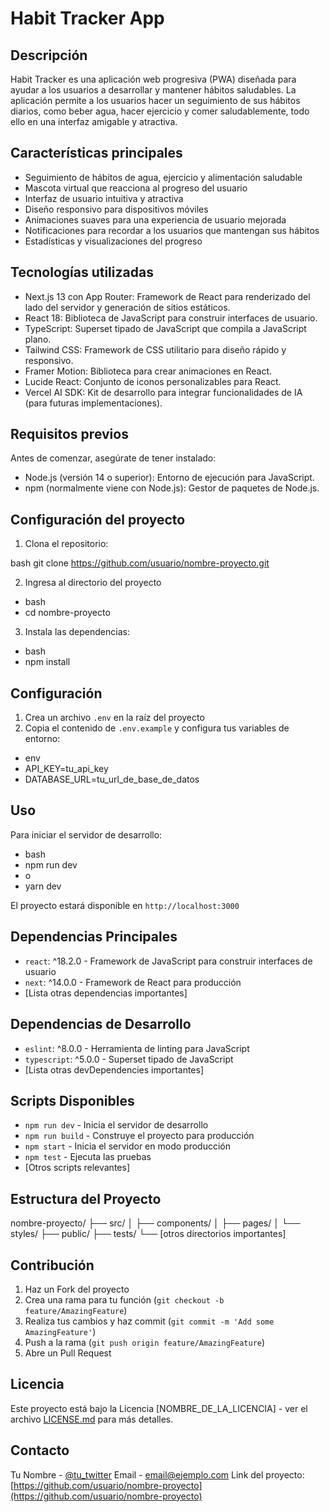 # Habit Tracker App

## Descripción

Habit Tracker es una aplicación web progresiva (PWA) diseñada para ayudar a los usuarios a desarrollar y mantener hábitos saludables. La aplicación permite a los usuarios hacer un seguimiento de sus hábitos diarios, como beber agua, hacer ejercicio y comer saludablemente, todo ello en una interfaz amigable y atractiva.


## Características principales

- Seguimiento de hábitos de agua, ejercicio y alimentación saludable
- Mascota virtual que reacciona al progreso del usuario
- Interfaz de usuario intuitiva y atractiva
- Diseño responsivo para dispositivos móviles
- Animaciones suaves para una experiencia de usuario mejorada
- Notificaciones para recordar a los usuarios que mantengan sus hábitos
- Estadísticas y visualizaciones del progreso


## Tecnologías utilizadas

- Next.js 13 con App Router: Framework de React para renderizado del lado del servidor y generación de sitios estáticos.
- React 18: Biblioteca de JavaScript para construir interfaces de usuario.
- TypeScript: Superset tipado de JavaScript que compila a JavaScript plano.
- Tailwind CSS: Framework de CSS utilitario para diseño rápido y responsivo.
- Framer Motion: Biblioteca para crear animaciones en React.
- Lucide React: Conjunto de iconos personalizables para React.
- Vercel AI SDK: Kit de desarrollo para integrar funcionalidades de IA (para futuras implementaciones).


## Requisitos previos

Antes de comenzar, asegúrate de tener instalado:

- Node.js (versión 14 o superior): Entorno de ejecución para JavaScript.
- npm (normalmente viene con Node.js): Gestor de paquetes de Node.js.


## Configuración del proyecto

1. Clona el repositorio:

bash
git clone https://github.com/usuario/nombre-proyecto.git


2. Ingresa al directorio del proyecto

- bash
- cd nombre-proyecto

3. Instala las dependencias:

- bash
- npm install


## Configuración
1. Crea un archivo `.env` en la raíz del proyecto
2. Copia el contenido de `.env.example` y configura tus variables de entorno:

- env
- API_KEY=tu_api_key
- DATABASE_URL=tu_url_de_base_de_datos



## Uso
Para iniciar el servidor de desarrollo:

- bash
- npm run dev
- o
- yarn dev


El proyecto estará disponible en `http://localhost:3000`

## Dependencias Principales
- `react`: ^18.2.0 - Framework de JavaScript para construir interfaces de usuario
- `next`: ^14.0.0 - Framework de React para producción
- [Lista otras dependencias importantes]

## Dependencias de Desarrollo
- `eslint`: ^8.0.0 - Herramienta de linting para JavaScript
- `typescript`: ^5.0.0 - Superset tipado de JavaScript
- [Lista otras devDependencies importantes]

## Scripts Disponibles
- `npm run dev` - Inicia el servidor de desarrollo
- `npm run build` - Construye el proyecto para producción
- `npm start` - Inicia el servidor en modo producción
- `npm test` - Ejecuta las pruebas
- [Otros scripts relevantes]

## Estructura del Proyecto


nombre-proyecto/
├── src/
│ ├── components/
│ ├── pages/
│ └── styles/
├── public/
├── tests/
└── [otros directorios importantes]



## Contribución
1. Haz un Fork del proyecto
2. Crea una rama para tu función (`git checkout -b feature/AmazingFeature`)
3. Realiza tus cambios y haz commit (`git commit -m 'Add some AmazingFeature'`)
4. Push a la rama (`git push origin feature/AmazingFeature`)
5. Abre un Pull Request

## Licencia
Este proyecto está bajo la Licencia [NOMBRE_DE_LA_LICENCIA] - ver el archivo [LICENSE.md](LICENSE.md) para más detalles.

## Contacto
Tu Nombre - [@tu_twitter](https://twitter.com/tu_usuario)
Email - email@ejemplo.com
Link del proyecto: [https://github.com/usuario/nombre-proyecto](https://github.com/usuario/nombre-proyecto)